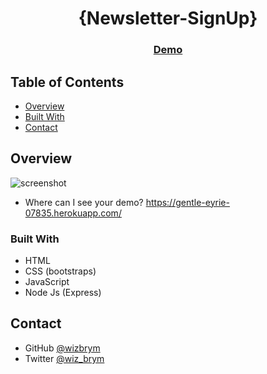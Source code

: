 # 
<!-- Please update value in the {}  -->

<h1 align="center">{Newsletter-SignUp}</h1>

<div align="center">
  <h3>
    <a href="https://gentle-eyrie-07835.herokuapp.com">
      Demo
    </a>
  </h3>
</div>

<!-- TABLE OF CONTENTS -->

## Table of Contents

- [Overview](#overview)
- [Built With](#built-with)
- [Contact](#contact)

<!-- OVERVIEW -->

## Overview

![screenshot]()


- Where can I see your demo? https://gentle-eyrie-07835.herokuapp.com/

### Built With

<!-- This section should list any major frameworks that you built your project using. Here are a few examples.-->

- HTML
- CSS (bootstraps)
- JavaScript
- Node Js (Express)

## Contact

- GitHub [@wizbrym](https://github.com/wizbrym)
- Twitter [@wiz_brym](https://twitter.com/wiz_brym)
